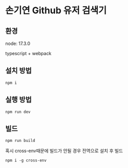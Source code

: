 # 손기연 Github 유저 검색기

## 환경

node: 17.3.0

typescript + webpack

## 설치 방법

```
npm i
```

## 실행 방법

```
npm run dev
```

## 빌드

```
npm run build
```

혹시 cross-env때문에 빌드가 안될 경우 전역으로 설치 후 빌드

```
npm i -g cross-env
```
